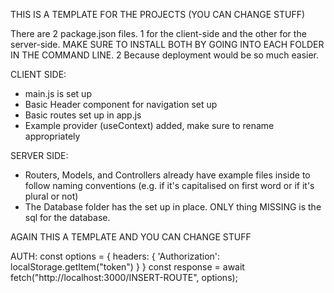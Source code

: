 THIS IS A TEMPLATE FOR THE PROJECTS (YOU CAN CHANGE STUFF)

There are 2 package.json files. 1 for the client-side and the other for the server-side.
MAKE SURE TO INSTALL BOTH BY GOING INTO EACH FOLDER IN THE COMMAND LINE.
2 Because deployment would be so much easier.

CLIENT SIDE:

- main.js is set up
- Basic Header component for navigation set up
- Basic routes set up in app.js
- Example provider (useContext) added, make sure to rename appropriately

SERVER SIDE:

- Routers, Models, and Controllers already have example files inside to follow naming conventions (e.g. if it's capitalised on first word or if it's plural or not)
- The Database folder has the set up in place. ONLY thing MISSING is the sql for the database.

AGAIN THIS A TEMPLATE AND YOU CAN CHANGE STUFF

AUTH:
const options = {
headers: {
'Authorization': localStorage.getItem("token")
}
}
const response = await fetch("http://localhost:3000/INSERT-ROUTE", options);
